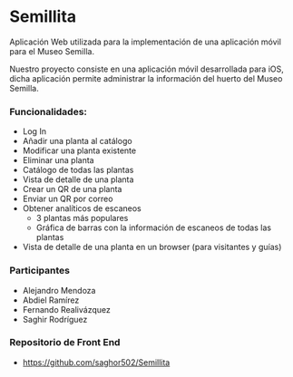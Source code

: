 
# Semillita 

<p>Aplicación Web utilizada para la implementación de una aplicación móvil para el Museo Semilla.</p>

<p>Nuestro proyecto consiste en una aplicación móvil desarrollada para iOS, dicha aplicación permite administrar la información del huerto del Museo Semilla.</p>

### Funcionalidades:

* Log In 
* Añadir una planta al catálogo
* Modificar una planta existente
* Eliminar una planta
* Catálogo de todas las plantas
* Vista de detalle de una planta
* Crear un QR de una planta
* Enviar un QR por correo
* Obtener analíticos de escaneos
  * 3 plantas más populares
  * Gráfica de barras con la información de escaneos de todas las plantas
* Vista de detalle de una planta en un browser (para visitantes y guías)

### Participantes

* Alejandro Mendoza 
* Abdiel Ramírez 
* Fernando Realivázquez
* Saghir Rodríguez

### Repositorio de Front End

* https://github.com/saghor502/Semillita
